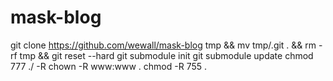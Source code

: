 # mask-blog
git clone https://github.com/wewall/mask-blog tmp && mv tmp/.git . && rm -rf tmp && git reset --hard
git submodule init
git submodule update
chmod 777 ./ -R
chown -R www:www .
chmod -R 755 .
